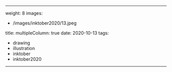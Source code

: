 
---
weight: 8
images:
- /images/inktober2020/13.jpeg

title:
multipleColumn: true
date: 2020-10-13
tags:
- drawing
- illustration
- inktober
- inktober2020
---

